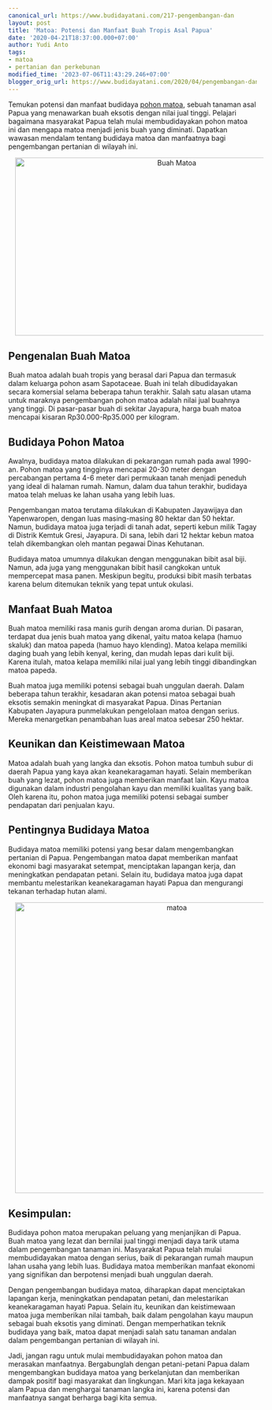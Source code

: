 ```yaml
---
canonical_url: https://www.budidayatani.com/217-pengembangan-dan
layout: post
title: 'Matoa: Potensi dan Manfaat Buah Tropis Asal Papua'
date: '2020-04-21T18:37:00.000+07:00'
author: Yudi Anto
tags:
- matoa
- pertanian dan perkebunan
modified_time: '2023-07-06T11:43:29.246+07:00'
blogger_orig_url: https://www.budidayatani.com/2020/04/pengembangan-dan-budidaya-pohon-matoa.html
---
```


<p>Temukan potensi dan manfaat budidaya <a href="https://www.budidayatani.com/search/label/matoa">pohon matoa</a>, sebuah tanaman asal Papua yang menawarkan buah eksotis dengan nilai jual tinggi. Pelajari bagaimana masyarakat Papua telah mulai membudidayakan pohon matoa ini dan mengapa matoa menjadi jenis buah yang diminati. Dapatkan wawasan mendalam tentang budidaya matoa dan manfaatnya bagi pengembangan pertanian di wilayah ini.</p><div class="separator" style="clear: both; text-align: center;"><a href="https://blogger.googleusercontent.com/img/b/R29vZ2xl/AVvXsEhrcMyjJxk2dMprQFiY9zwbgY9AZ844h2mtE6LjWfvWwMf3YlUaYrv8pkNuwjcrFcqX_xqQUPXSTily95Hn9qEukbgzeg2KvseHjl0zGqpwdAz-ZuCeWEKQnWG8GMZ3F_SRmbO40bv2fWWySqORonskUQqApis7i1lRSNyaRne0a3eyN8smHV2TyiaUJRrB/s422/pohon-matoa_1280x720-768x432.jpg" imageanchor="1" style="margin-left: 1em; margin-right: 1em;"><img alt="Buah Matoa" border="0" data-original-height="238" data-original-width="422" height="360" src="https://blogger.googleusercontent.com/img/b/R29vZ2xl/AVvXsEhrcMyjJxk2dMprQFiY9zwbgY9AZ844h2mtE6LjWfvWwMf3YlUaYrv8pkNuwjcrFcqX_xqQUPXSTily95Hn9qEukbgzeg2KvseHjl0zGqpwdAz-ZuCeWEKQnWG8GMZ3F_SRmbO40bv2fWWySqORonskUQqApis7i1lRSNyaRne0a3eyN8smHV2TyiaUJRrB/w640-h360/pohon-matoa_1280x720-768x432.jpg" width="640" /></a></div><h2>Pengenalan Buah Matoa</h2><p>Buah matoa adalah buah tropis yang berasal dari Papua dan termasuk dalam keluarga pohon asam Sapotaceae. Buah ini telah dibudidayakan secara komersial selama beberapa tahun terakhir. Salah satu alasan utama untuk maraknya pengembangan pohon matoa adalah nilai jual buahnya yang tinggi. Di pasar-pasar buah di sekitar Jayapura, harga buah matoa mencapai kisaran Rp30.000-Rp35.000 per kilogram.</p><h2>Budidaya Pohon Matoa</h2><p>Awalnya, budidaya matoa dilakukan di pekarangan rumah pada awal 1990-an. Pohon matoa yang tingginya mencapai 20-30 meter dengan percabangan pertama 4-6 meter dari permukaan tanah menjadi peneduh yang ideal di halaman rumah. Namun, dalam dua tahun terakhir, budidaya matoa telah meluas ke lahan usaha yang lebih luas.</p><p>Pengembangan matoa terutama dilakukan di Kabupaten Jayawijaya dan Yapenwaropen, dengan luas masing-masing 80 hektar dan 50 hektar. Namun, budidaya matoa juga terjadi di tanah adat, seperti kebun milik Tagay di Distrik Kemtuk Gresi, Jayapura. Di sana, lebih dari 12 hektar kebun matoa telah dikembangkan oleh mantan pegawai Dinas Kehutanan.</p><p>Budidaya matoa umumnya dilakukan dengan menggunakan bibit asal biji. Namun, ada juga yang menggunakan bibit hasil cangkokan untuk mempercepat masa panen. Meskipun begitu, produksi bibit masih terbatas karena belum ditemukan teknik yang tepat untuk okulasi.</p><h2>Manfaat Buah Matoa</h2><p>Buah matoa memiliki rasa manis gurih dengan aroma durian. Di pasaran, terdapat dua jenis buah matoa yang dikenal, yaitu matoa kelapa (hamuo skaluk) dan matoa papeda (hamuo hayo klending). Matoa kelapa memiliki daging buah yang lebih kenyal, kering, dan mudah lepas dari kulit biji. Karena itulah, matoa kelapa memiliki nilai jual yang lebih tinggi dibandingkan matoa papeda.</p><p>Buah matoa juga memiliki potensi sebagai buah unggulan daerah. Dalam beberapa tahun terakhir, kesadaran akan potensi matoa sebagai buah eksotis semakin meningkat di masyarakat Papua. Dinas Pertanian Kabupaten Jayapura punmelakukan pengelolaan matoa dengan serius. Mereka menargetkan penambahan luas areal matoa sebesar 250 hektar.</p><h2>Keunikan dan Keistimewaan Matoa</h2><p>Matoa adalah buah yang langka dan eksotis. Pohon matoa tumbuh subur di daerah Papua yang kaya akan keanekaragaman hayati. Selain memberikan buah yang lezat, pohon matoa juga memberikan manfaat lain. Kayu matoa digunakan dalam industri pengolahan kayu dan memiliki kualitas yang baik. Oleh karena itu, pohon matoa juga memiliki potensi sebagai sumber pendapatan dari penjualan kayu.</p><h2>Pentingnya Budidaya Matoa</h2><p>Budidaya matoa memiliki potensi yang besar dalam mengembangkan pertanian di Papua. Pengembangan matoa dapat memberikan manfaat ekonomi bagi masyarakat setempat, menciptakan lapangan kerja, dan meningkatkan pendapatan petani. Selain itu, budidaya matoa juga dapat membantu melestarikan keanekaragaman hayati Papua dan mengurangi tekanan terhadap hutan alami.</p><div class="separator" style="clear: both; text-align: center;"><a href="https://blogger.googleusercontent.com/img/b/R29vZ2xl/AVvXsEimgCFcoW_aEeHh16bGLXoJlbuWyvCzMF5_t-I34bOKOY867NAxU_Fog7rPhyrTO5R3h19kvgVYJ20nvzzUZ_emcwvu69x7ceSC-Tr_fZajeUIF0Ck_1rlun_WDH7EuXzbAqASAFEQra7obqPCU9CGC23QZ-Yvmk1iKgKcNMe9ia5ZBHJQ1UdSdK3ThP_qX/s436/maxresdefault_871x800.jpg" imageanchor="1" style="margin-left: 1em; margin-right: 1em;"><img alt="matoa" border="0" data-original-height="400" data-original-width="436" height="588" src="https://blogger.googleusercontent.com/img/b/R29vZ2xl/AVvXsEimgCFcoW_aEeHh16bGLXoJlbuWyvCzMF5_t-I34bOKOY867NAxU_Fog7rPhyrTO5R3h19kvgVYJ20nvzzUZ_emcwvu69x7ceSC-Tr_fZajeUIF0Ck_1rlun_WDH7EuXzbAqASAFEQra7obqPCU9CGC23QZ-Yvmk1iKgKcNMe9ia5ZBHJQ1UdSdK3ThP_qX/w640-h588/maxresdefault_871x800.jpg" width="640" /></a></div><h2>Kesimpulan:</h2><p>Budidaya pohon matoa merupakan peluang yang menjanjikan di Papua. Buah matoa yang lezat dan bernilai jual tinggi menjadi daya tarik utama dalam pengembangan tanaman ini. Masyarakat Papua telah mulai membudidayakan matoa dengan serius, baik di pekarangan rumah maupun lahan usaha yang lebih luas. Budidaya matoa memberikan manfaat ekonomi yang signifikan dan berpotensi menjadi buah unggulan daerah.</p><p>Dengan pengembangan budidaya matoa, diharapkan dapat menciptakan lapangan kerja, meningkatkan pendapatan petani, dan melestarikan keanekaragaman hayati Papua. Selain itu, keunikan dan keistimewaan matoa juga memberikan nilai tambah, baik dalam pengolahan kayu maupun sebagai buah eksotis yang diminati. Dengan memperhatikan teknik budidaya yang baik, matoa dapat menjadi salah satu tanaman andalan dalam pengembangan pertanian di wilayah ini.</p><p>Jadi, jangan ragu untuk mulai membudidayakan pohon matoa dan merasakan manfaatnya. Bergabunglah dengan petani-petani Papua dalam mengembangkan budidaya matoa yang berkelanjutan dan memberikan dampak positif bagi masyarakat dan lingkungan. Mari kita jaga kekayaan alam Papua dan menghargai tanaman langka ini, karena potensi dan manfaatnya sangat berharga bagi kita semua.</p>
